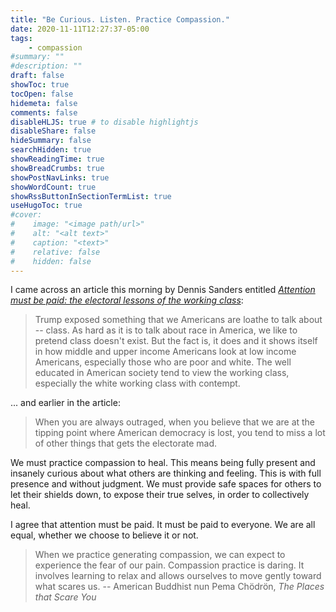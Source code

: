 ```yaml
---
title: "Be Curious. Listen. Practice Compassion."
date: 2020-11-11T12:27:37-05:00
tags:
    - compassion
#summary: ""
#description: ""
draft: false
showToc: true
tocOpen: false
hidemeta: false
comments: false
disableHLJS: true # to disable highlightjs
disableShare: false
hideSummary: false
searchHidden: true
showReadingTime: true
showBreadCrumbs: true
showPostNavLinks: true
showWordCount: true
showRssButtonInSectionTermList: true
useHugoToc: true
#cover:
#    image: "<image path/url>"
#    alt: "<alt text>"
#    caption: "<text>"
#    relative: false
#    hidden: false
---
```


I came across an article this morning by Dennis Sanders entitled *[Attention must be paid: the electoral lessons of the working class](https://dennissanders.medium.com/attention-must-be-paid-caba7635de15)*:

> Trump exposed something that we Americans are loathe to talk about -- class. As hard as it is to talk about race in America, we like to pretend class doesn't exist. But the fact is, it does and it shows itself in how middle and upper income Americans look at low income Americans, especially those who are poor and white. The well educated in American society tend to view the working class, especially the white working class with contempt.

... and earlier in the article:

> When you are always outraged, when you believe that we are at the tipping point where American democracy is lost, you tend to miss a lot of other things that gets the electorate mad.

We must practice compassion to heal. This means being fully present and insanely curious about what others are thinking and feeling. This is with full presence and without judgment. We must provide safe spaces for others to let their shields down, to expose their true selves, in order to collectively heal.

I agree that attention must be paid. It must be paid to everyone. We are all equal, whether we choose to believe it or not.

> When we practice generating compassion, we can expect to experience the fear of our pain. Compassion practice is daring. It involves learning to relax and allows ourselves to move gently toward what scares us.
> -- American Buddhist nun Pema Chödrön, *The Places that Scare You*